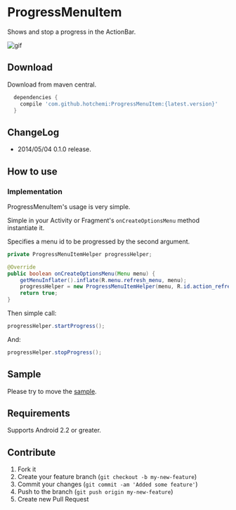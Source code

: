 ProgressMenuItem
================

Shows and stop a progress in the ActionBar.

![gif](http://gifzo.net/BO3wY1zTTkb.gif)

## Download

Download from maven central.

```groovy
  dependencies {
    compile 'com.github.hotchemi:ProgressMenuItem:{latest.version}'
  }
```

## ChangeLog

- 2014/05/04 0.1.0 release.

## How to use

### Implementation

ProgressMenuItem's usage is very simple.

Simple in your Activity or Fragment's `onCreateOptionsMenu` method instantiate it.

Specifies a menu id to be progressed by the second argument.

```java
private ProgressMenuItemHelper progressHelper;

@Override
public boolean onCreateOptionsMenu(Menu menu) {
    getMenuInflater().inflate(R.menu.refresh_menu, menu);
    progressHelper = new ProgressMenuItemHelper(menu, R.id.action_refresh);
    return true;
}
```

Then simple call:
``` java
progressHelper.startProgress();
```

And:
``` java
progressHelper.stopProgress();
```

## Sample

Please try to move the [sample](https://github.com/hotchemi/ProgressMenuItem/tree/master/sample/).

## Requirements

Supports Android 2.2 or greater.

## Contribute

1. Fork it
2. Create your feature branch (`git checkout -b my-new-feature`)
3. Commit your changes (`git commit -am 'Added some feature'`)
4. Push to the branch (`git push origin my-new-feature`)
5. Create new Pull Request
